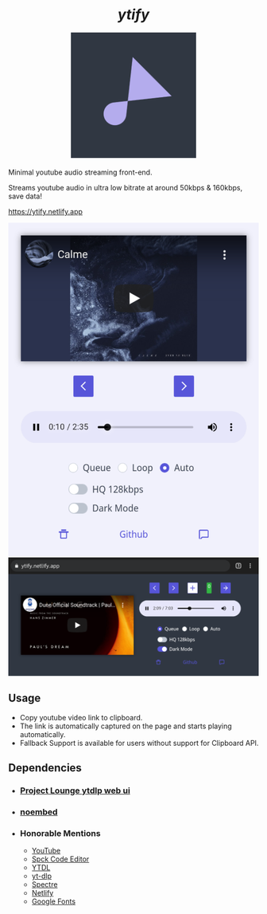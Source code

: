 <div align="center">
<h1><i>ytify</i></h1>
<img width="50%" src="Assets/maskable_icon_x512.png"></img>
</div>
<br>
Minimal youtube audio streaming front-end.

Streams youtube audio in ultra low bitrate at around 50kbps & 160kbps, save data!

https://ytify.netlify.app

![](Assets/ss1.png)
![](Assets/ss2.png)

## Usage

- Copy youtube video link to clipboard.
- The link is automatically captured on the page and starts playing automatically.
- Fallback Support is available for users without support for Clipboard API.



## Dependencies

- ### [Project Lounge ytdlp web ui](https://projectlounge.pw/ytdl)
- ### [noembed](https://noembed.com)
- ### Honorable Mentions
  - [YouTube](https://youtube.com)
  - [Spck Code Editor](https://spck.io)
  - [YTDL](https://github.com/ytdl-org/youtube-dl/)
  - [yt-dlp](https://github.com/yt-dlp/yt-dlp)
  - [Spectre](https://picturepan2.github.io/spectre/)
  - [Netlify](https://www.netlify.com)
  - [Google Fonts](https://fonts.google.com)
